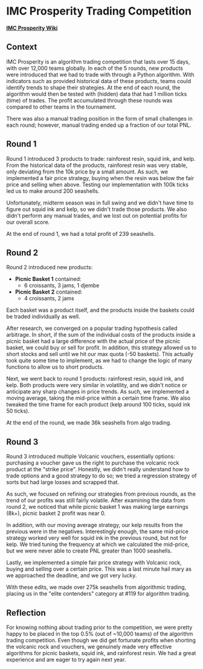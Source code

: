 # IMC Prosperity Trading Competition
**[IMC Prosperity Wiki](https://imc-prosperity.notion.site/Prosperity-3-Wiki-19ee8453a09380529731c4e6fb697ea4)**  

## Context

IMC Prosperity is an algorithm trading competition that lasts over 15 days, with over 12,000 teams globally. In each of the 5 rounds, new products were introduced that we had to trade with through a Python algorithm. With indicators such as provided historical data of these products, teams could identify trends to shape their strategies. At the end of each round, the algorithm would then be tested with (hidden) data that had 1 million ticks (time) of trades. The profit accumulated through these rounds was compared to other teams in the tournament.

There was also a manual trading position in the form of small challenges in each round; however, manual trading ended up a fraction of our total PNL.

## Round 1

Round 1 introduced 3 products to trade: rainforest resin, squid ink, and kelp. From the historical data of the products, rainforest resin was very stable, only deviating from the 10k price by a small amount. As such, we implemented a fair price strategy, buying when the resin was below the fair price and selling when above. Testing our implementation with 100k ticks led us to make around 200 seashells.

Unfortunately, midterm season was in full swing and we didn't have time to figure out squid ink and kelp, so we didn't trade those products. We also didn't perform any manual trades, and we lost out on potential profits for our overall score.

At the end of round 1, we had a total profit of 239 seashells.

## Round 2

Round 2 introduced new products:

- **Picnic Basket 1** contained:
  - 6 croissants, 3 jams, 1 djembe
- **Picnic Basket 2** contained:
  - 4 croissants, 2 jams

Each basket was a product itself, and the products inside the baskets could be traded individually as well.

After research, we converged on a popular trading hypothesis called arbitrage. In short, if the sum of the individual costs of the products inside a picnic basket had a large difference with the actual price of the picnic basket, we could buy or sell for profit. In addition, this strategy allowed us to short stocks and sell until we hit our max quota (-50 baskets). This actually took quite some time to implement, as we had to change the logic of many functions to allow us to short products.

Next, we went back to round 1 products: rainforest resin, squid ink, and kelp. Both products were very similar in volatility, and we didn't notice or anticipate any sharp changes in price trends. As such, we implemented a moving average, taking the mid-price within a certain time frame. We also tweaked the time frame for each product (kelp around 100 ticks, squid ink 50 ticks).

At the end of the round, we made 36k seashells from algo trading.

## Round 3

Round 3 introduced multiple Volcanic vouchers, essentially options: purchasing a voucher gave us the right to purchase the volcanic rock product at the "strike price". Honestly, we didn't really understand how to trade options and a good strategy to do so; we tried a regression strategy of sorts but had large losses and scrapped that.

As such, we focused on refining our strategies from previous rounds, as the trend of our profits was still fairly volatile. After examining the data from round 2, we noticed that while picnic basket 1 was making large earnings (8k+), picnic basket 2 profit was near 0.

In addition, with our moving average strategy, our kelp results from the previous were in the negatives. Interestingly enough, the same mid-price strategy worked very well for squid ink in the previous round, but not for kelp. We tried tuning the frequency at which we calculated the mid-price, but we were never able to create PNL greater than 1000 seashells.

Lastly, we implemented a simple fair price strategy with Volcanic rock, buying and selling over a certain price. This was a last minute hail mary as we approached the deadline, and we got very lucky.

With these edits, we made over 275k seashells from algorithmic trading, placing us in the "elite contenders" category at #119 for algorithm trading.

## Reflection

For knowing nothing about trading prior to the competition, we were pretty happy to be placed in the top 0.5% (out of ~10,000 teams) of the algorithm trading competition. Even though we did get fortunate profits when shorting the volcanic rock and vouchers, we genuinely made very effective algorithms for picnic baskets, squid ink, and rainforest resin. We had a great experience and are eager to try again next year.
